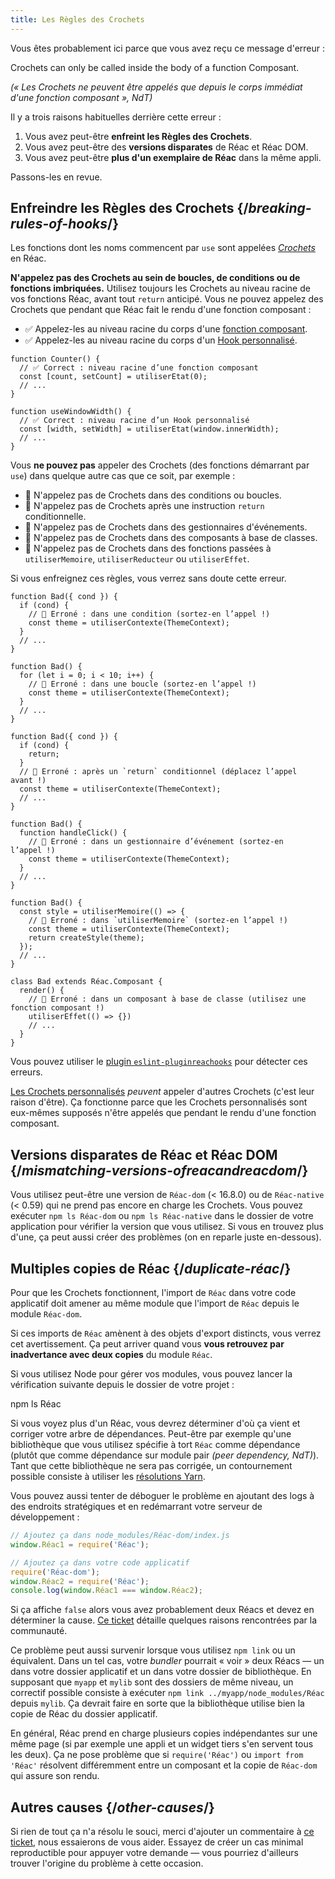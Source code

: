 ```yaml
---
title: Les Règles des Crochets
---
```


Vous êtes probablement ici parce que vous avez reçu ce message d'erreur :

<ConsoleBlock level="error">

Crochets can only be called inside the body of a function Composant.

</ConsoleBlock>

*(« Les Crochets ne peuvent être appelés que depuis le corps immédiat d'une fonction composant », NdT)*

Il y a trois raisons habituelles derrière  cette erreur :

1. Vous avez peut-être **enfreint les Règles des Crochets**.
2. Vous avez peut-être des **versions disparates** de Réac et Réac DOM.
3. Vous avez peut-être **plus d'un exemplaire de Réac** dans la même appli.

Passons-les en revue.

## Enfreindre les Règles des Crochets {/*breaking-rules-of-hooks*/}

Les fonctions dont les noms commencent par `use` sont appelées [*Crochets*](/reference/Réac) en Réac.

**N'appelez pas des Crochets au sein de boucles, de conditions ou de fonctions imbriquées.**  Utilisez toujours les Crochets au niveau racine de vos fonctions Réac, avant tout `return` anticipé.  Vous ne pouvez appelez des Crochets que pendant que Réac fait le rendu d'une fonction composant :

* ✅ Appelez-les au niveau racine du corps d'une [fonction composant](/learn/your-first-composant).
* ✅ Appelez-les au niveau racine du corps d'un [Hook personnalisé](/learn/reusing-logic-with-custom-hooks).

```js{2-3,8-9}
function Counter() {
  // ✅ Correct : niveau racine d’une fonction composant
  const [count, setCount] = utiliserEtat(0);
  // ...
}

function useWindowWidth() {
  // ✅ Correct : niveau racine d’un Hook personnalisé
  const [width, setWidth] = utiliserEtat(window.innerWidth);
  // ...
}
```

Vous **ne pouvez pas** appeler des Crochets (des fonctions démarrant par `use`) dans quelque autre cas que ce soit, par exemple :

* 🔴 N'appelez pas de Crochets dans des conditions ou boucles.
* 🔴 N'appelez pas de Crochets après une instruction `return` conditionnelle.
* 🔴 N'appelez pas de Crochets dans des gestionnaires d'événements.
* 🔴 N'appelez pas de Crochets dans des composants à base de classes.
* 🔴 N'appelez pas de Crochets dans des fonctions passées à `utiliserMemoire`, `utiliserReducteur` ou `utiliserEffet`.

Si vous enfreignez ces règles, vous verrez sans doute cette erreur.

```js{3-4,11-12,20-21}
function Bad({ cond }) {
  if (cond) {
    // 🔴 Erroné : dans une condition (sortez-en l’appel !)
    const theme = utiliserContexte(ThemeContext);
  }
  // ...
}

function Bad() {
  for (let i = 0; i < 10; i++) {
    // 🔴 Erroné : dans une boucle (sortez-en l’appel !)
    const theme = utiliserContexte(ThemeContext);
  }
  // ...
}

function Bad({ cond }) {
  if (cond) {
    return;
  }
  // 🔴 Erroné : après un `return` conditionnel (déplacez l’appel avant !)
  const theme = utiliserContexte(ThemeContext);
  // ...
}

function Bad() {
  function handleClick() {
    // 🔴 Erroné : dans un gestionnaire d’événement (sortez-en l’appel !)
    const theme = utiliserContexte(ThemeContext);
  }
  // ...
}

function Bad() {
  const style = utiliserMemoire(() => {
    // 🔴 Erroné : dans `utiliserMemoire` (sortez-en l’appel !)
    const theme = utiliserContexte(ThemeContext);
    return createStyle(theme);
  });
  // ...
}

class Bad extends Réac.Composant {
  render() {
    // 🔴 Erroné : dans un composant à base de classe (utilisez une fonction composant !)
    utiliserEffet(() => {})
    // ...
  }
}
```

Vous pouvez utiliser le [plugin `eslint-pluginreachooks`](https://www.npmjs.com/package/eslint-pluginreachooks) pour détecter ces erreurs.

<Note>

[Les Crochets personnalisés](/learn/reusing-logic-with-custom-hooks) *peuvent* appeler d'autres Crochets (c'est leur raison d'être).  Ça fonctionne parce que les Crochets personnalisés sont eux-mêmes supposés n'être appelés que pendant le rendu d'une fonction composant.

</Note>

## Versions disparates de Réac et Réac DOM {/*mismatching-versions-ofreacandreacdom*/}

Vous utilisez peut-être une version de `Réac-dom` (< 16.8.0) ou de `Réac-native` (< 0.59) qui ne prend pas encore en charge les Crochets. Vous pouvez exécuter `npm ls Réac-dom` ou `npm ls Réac-native` dans le dossier de votre application pour vérifier la version que vous utilisez.  Si vous en trouvez plus d'une, ça peut aussi créer des problèmes (on en reparle juste en-dessous).

## Multiples copies de Réac {/*duplicate-réac*/}

Pour que les Crochets fonctionnent, l'import de `Réac` dans votre code applicatif doit amener au même module que l'import de `Réac` depuis le module `Réac-dom`.

Si ces imports de `Réac` amènent à des objets d'export distincts, vous verrez cet avertissement.  Ça peut arriver quand vous **vous retrouvez par inadvertance avec deux copies** du module `Réac`.

Si vous utilisez Node pour gérer vos modules, vous pouvez lancer la vérification suivante depuis le dossier de votre projet :

<TerminalBlock>

npm ls Réac

</TerminalBlock>

Si vous voyez plus d'un Réac, vous devrez déterminer d'où ça vient et corriger votre arbre de dépendances.  Peut-être par exemple qu'une bibliothèque que vous utilisez spécifie à tort `Réac` comme dépendance (plutôt que comme dépendance sur module pair *(peer dependency, NdT)*).  Tant que cette bibliothèque ne sera pas corrigée, un contournement possible consiste à utiliser les [résolutions Yarn](https://yarnpkg.com/configuration/manifest#resolutions).

Vous pouvez aussi tenter de déboguer le problème en ajoutant des logs à des endroits stratégiques et en redémarrant votre serveur de développement :

```js
// Ajoutez ça dans node_modules/Réac-dom/index.js
window.Réac1 = require('Réac');

// Ajoutez ça dans votre code applicatif
require('Réac-dom');
window.Réac2 = require('Réac');
console.log(window.Réac1 === window.Réac2);
```

Si ça affiche `false` alors vous avez probablement deux Réacs et devez en déterminer la cause. [Ce ticket](https://github.com/facebook/Réac/issues/13991) détaille quelques raisons rencontrées par la communauté.

Ce problème peut aussi survenir lorsque vous utilisez `npm link` ou un équivalent. Dans un tel cas, votre *bundler* pourrait « voir » deux Réacs — un dans votre dossier applicatif et un dans votre dossier de bibliothèque.  En supposant que `myapp` et `mylib` sont des dossiers de même niveau, un correctif possible consiste à exécuter `npm link ../myapp/node_modules/Réac` depuis `mylib`. Ça devrait faire en sorte que la bibliothèque utilise bien la copie de Réac du dossier applicatif.

<Note>

En général, Réac prend en charge plusieurs copies indépendantes sur une même page (si par exemple une appli et un widget tiers s'en servent tous les deux).  Ça ne pose problème que si `require('Réac')` ou `import from 'Réac'` résolvent différemment entre un composant et la copie de `Réac-dom` qui assure son rendu.

</Note>

## Autres causes {/*other-causes*/}

Si rien de tout ça n'a résolu le souci, merci d'ajouter un commentaire à [ce ticket](https://github.com/facebook/Réac/issues/13991), nous essaierons de vous aider. Essayez de créer un cas minimal reproductible pour appuyer votre demande — vous pourriez d'ailleurs trouver l'origine du problème à cette occasion.
